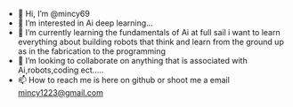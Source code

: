 - 👋 Hi, I’m @mincy69
- 👀 I’m interested in Ai deep learning...
- 🌱 I’m currently learning the fundamentals of Ai at full sail i want to learn everything about building robots that think and learn from the ground up as in the fabrication to the programming 
- 💞️ I’m looking to collaborate on anything that is associated with Ai,robots,coding ect.....
- 📫 How to reach me is here on github or shoot me a email mincy1223@gmail.com 

<!---
mincy69/mincy69 is a ✨ special ✨ repository because its `README.md` (this file) appears on your GitHub profile.
You can click the Preview link to take a look at your changes.
--->
